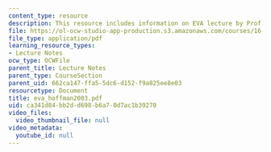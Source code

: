 ```yaml
---
content_type: resource
description: This resource includes information on EVA lecture by Prof. Hoffman.
file: https://ol-ocw-studio-app-production.s3.amazonaws.com/courses/16-423j-aerospace-biomedical-and-life-support-engineering-spring-2006/ca341d84bb2dd698b6a70d7ac1b39270_eva_hoffman2003.pdf
file_type: application/pdf
learning_resource_types:
- Lecture Notes
ocw_type: OCWFile
parent_title: Lecture Notes
parent_type: CourseSection
parent_uid: 662ca147-ffa5-5dc6-d152-f9a825ee8e03
resourcetype: Document
title: eva_hoffman2003.pdf
uid: ca341d84-bb2d-d698-b6a7-0d7ac1b39270
video_files:
  video_thumbnail_file: null
video_metadata:
  youtube_id: null
---
```

